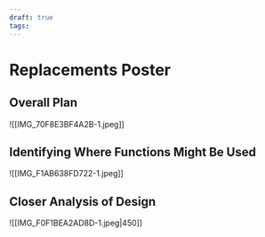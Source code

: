 ```yaml
---
draft: true
tags:
---
```

# Replacements Poster

## Overall Plan

![[IMG_70F8E3BF4A2B-1.jpeg]]

## Identifying Where Functions Might Be Used

![[IMG_F1AB638FD722-1.jpeg]]

## Closer Analysis of Design

![[IMG_F0F1BEA2AD8D-1.jpeg|450]]